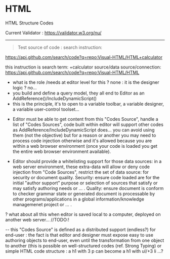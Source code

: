 # HTML
HTML Structure Codes


Current Validator : https://validator.w3.org/nu/


------

> Test source of code : search instruction: 

https://api.github.com/search/code?q=repo:Visual-HTML/HTML+calculator

this instruction is search term: +calculator
source/data source/connection: https://api.github.com/search/code?q=repo:Visual-HTML/HTML

* what is the role /needs at editor level for this ? none : it is the designer logic ? no...
* you build and define a query model, they all end to Editor as an AddReference()/IncludeDynamicScript()
* this is the principle, it's to open to a variable toolbar, a variable designer, a variable user-control toolset...

- Editor must be able to get content from this "Codes Source", handle a list of "Codes Sources", code built within editor will support other codes as AddReference/IncludeDynamicScript does... you can avoid using them (not the objective) but for a reason or another you may need to process code injection otherwise and it's allowed because you are within a web browser environment (once your code is loaded you get the entire web browser environment available).

- Editor should provide a whitelisting support for those data sources: in a web server environment, these extra-data will allow or deny code injection from "Code Sources", restrict the set of data source: for security or document quality.
Security: ensure code loaded are for the initial "author support" purpose or selection of sources that satisfy or may satisfy authoring needs or ... .
Quality: ensure document is conform to checker grammar state or generated document is processable by other programs/applications in a global information/knowledge managemenet project or ... .

? what about all this when editor is saved local to a computer, deployed on another web server... //TODO:!

-- this "Codes Source" is defined as a distributed support (endless?) for end-user :  the fact is that editor and designer must expose easy to use authoring objects to end-user, even until the transformation from one object to another (this is possible on well-structured codes (ref. Strong Typing) or simple HTML code structure : a h1 with 3 p can become a h1 with ul/+3 li ...?

